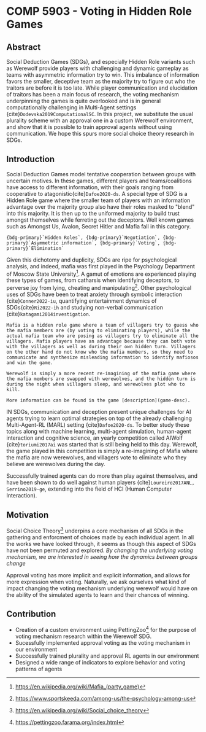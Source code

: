 # COMP 5903 - Voting in Hidden Role Games

## Abstract

Social Deduction Games (SDGs), and especially Hidden Role variants such as Werewolf provide players with challenging and dynamic gameplay as teams with asymmetric information try to win. This imbalance of information favors the smaller, deceptive team as the majority try to figure out who the traitors are before it is too late. While player communication and elucidation of traitors has been a main focus of research, the voting mechanism underpinning the games is quite overlooked and is in general computationally challenging in Multi-Agent settings {cite}`Dodevska2019ComputationalSC`. In this project, we substitute the usual plurality scheme with an approval one in a custom Werewolf environment, and show that it is possible to train approval agents without using communication. We hope this spurs more social choice theory research in SDGs.


## Introduction

Social Deduction Games model tentative cooperation between groups with uncertain motives. In these games, different players and teams/coalitions have access to different information, with their goals ranging from cooperative to atagonistic{cite}`Dafoe2020-ds`. A special type of SDG is a Hidden Role game where the smaller team of players with an information advantage over the majority group also have their roles masked to "blend" into this majority. It is then up to the uniformed majority to build trust amongst themselves while ferreting out the deceptors. Well known games such as Amongst Us, Avalon, Secret Hitler and Mafia fall in this category. 

```{admonition} Mechanisms employed in Mafia/Werewolf
{bdg-primary}`Hidden Roles`, {bdg-primary}`Negotiation`, {bdg-primary}`Asymmetric information`, {bdg-primary}`Voting`, {bdg-primary}`Elimination`
```
Given this dichotomy and duplicity, SDGs are ripe for psychological analysis, and indeed, mafia was first played in the Psychology Department of Moscow State University[^mafia-wikipedia]. A gamut of emotions are experienced playing these types of games, from catharsis when identifying deceptors, to perverse joy from lying, cheating and manipulating[^amongst-us-article]. Other psychological uses of SDGs have been to treat anxiety through symbolic interaction {cite}`Conner2022-iu`, quantifying entertainment dynamics of SDGs{cite}`Ri2022-ih` and studying non-verbal communication {cite}`katagami2014investigation`.

```{admonition} What is Mafia/Werewolf?
Mafia is a hidden role game where a team of villagers try to guess who the mafia members are (by voting to eliminating players), while the actual mafia team who are posing as villagers try to eliminate all the villagers. Mafia players have an advantage because they can both vote with the villagers as well as during their own hidden turn. Villagers on the other hand do not know who the mafia members, so they need to communicate and synthesize misleading information to identify mafiosos and win the game.

Werewolf is simply a more recent re-imagining of the mafia game where the mafia members are swapped with werewolves, and the hidden turn is during the night when villagers sleep, and werewolves plot who to kill.

More information can be found in the game [description](game-desc).
```

IN SDGs, communication and deception present unique challenges for AI agents trying to learn optimal strategies on top of the already challenging Multi-Agent-RL (MARL) setting {cite}`Dafoe2020-ds`. To better study these topics along with machine learning, multi-agent simulation, human-agent interaction and cognitive science, an yearly competition called AIWolf {cite}`toriumi2017ai` was started that is still being held to this day. Werewolf, the game played in this competition is simply a re-imagining of Mafia where the mafia are now werewolves, and villagers vote to eliminate who they believe are werewolves during the day. 

Successfully trained agents can do more than play against themselves, and have been shown to do well against human players {cite}`Loureiro2017ANL, Serrino2019-ge`, extending into the field of HCI (Human Computer Interaction).

## Motivation

Social Choice Theory[^soc-choice] underpins a core mechanism of all SDGs in the gathering and enforcment of choices made by each individual agent. In all the works we have looked through, it seems as though this aspect of SDGs have not been permuted and explored. *By changing the underlying voting mechanism, we are interested in seeing how the dynamics between groups change*

Approval voting has more implicit and explicit information, and allows for more expression when voting. Naturally, we ask ourselves what kind of impact changing the voting mechanism underlying werewolf would have on the ability of the simulated agents to learn and their chances of winning.

## Contribution

- Creation of a custom environment using PettingZoo[^petting-zoo] for the purpose of voting mechanism research within the Werewolf SDG. 
- Sucessfully implemented approval voting as the voting mechanism in our environment
- Successfully trained plurality and approval RL agents in our environment
- Designed a wide range of indicators to explore behavior and voting patterns of agents


[^mafia-wikipedia]: https://en.wikipedia.org/wiki/Mafia_(party_game)
[^amongst-us-article]: https://www.sportskeeda.com/among-us/the-psychology-among-us
[^soc-choice]: https://en.wikipedia.org/wiki/Social_choice_theory
[^petting-zoo]: https://pettingzoo.farama.org/index.html
